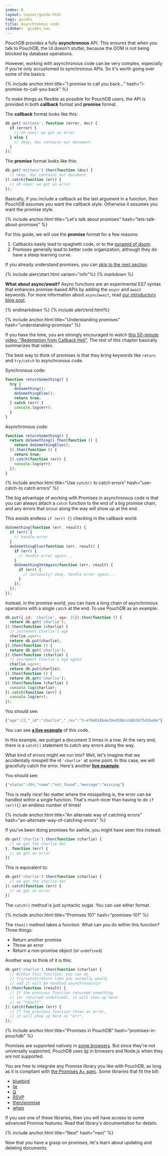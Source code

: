 ```yaml
---
index: 6
layout: layout/guide.html
tags: guides
title: Asynchronous code
sidebar:  guides_nav
---
```


PouchDB provides a fully **asynchronous** API. This ensures that when you talk to PouchDB, the UI doesn't stutter, because the DOM is not being blocked by database operations.

However, working with asynchronous code can be very complex, especially if you're only accustomed to synchronous APIs. So it's worth going over some of the basics.

{% include anchor.html title="I promise to call you back..." hash="i-promise-to-call-you-back" %}

To make things as flexible as possible for PouchDB users, the API is provided in both **callback** format and **promise** format.

The **callback** format looks like this:

```js
db.get('mittens', function (error, doc) {
  if (error) {
    // oh noes! we got an error
  } else {
    // okay, doc contains our document
  }
});
```

The **promise** format looks like this:

```js
db.get('mittens').then(function (doc) {
  // okay, doc contains our document
}).catch(function (err) {
  // oh noes! we got an error
});
```

Basically, if you include a callback as the last argument in a function, then PouchDB assumes you want the callback style. Otherwise it assumes you want the promise style.

{% include anchor.html title="Let's talk about promises" hash="lets-talk-about-promises" %}

For this guide, we will use the **promise** format for a few reasons:

1. Callbacks easily lead to spaghetti code, or to the [pyramid of doom](https://medium.com/@wavded/managing-node-js-callback-hell-1fe03ba8baf).
2. Promises generally lead to better code organization, although they do have a steep learning curve.

If you already understand promises, you can [skip to the next section](updating-deleting.html).

{% include alert/start.html variant="info"%}
{% markdown %}

**What about async/await?**  Async functions are an experimental ES7 syntax that enhances promise-based APIs by adding
the `async` and `await` keywords. For more information about `async`/`await`, read [our introductory blog post](http://pouchdb.com/2015/03/05/taming-the-async-beast-with-es7.html).

{% endmarkdown %}
{% include alert/end.html%}

{% include anchor.html title="Understanding promises" hash="understanding-promises" %}

If you have the time, you are strongly encouraged to watch [this 50-minute video: "Redemption from Callback Hell"](http://youtu.be/hf1T_AONQJU). The rest of this chapter basically summarizes that video.

The best way to think of promises is that they bring keywords like `return` and `try/catch` to asynchronous code.

Synchronous code:

```js
function returnSomething() {
  try {
    doSomething();
    doSomethingElse();
    return true;
  } catch (err) {
    console.log(err);
  }
}
```

Asynchronous code:

```js
function returnSomething() {
  return doSomething().then(function () {
    return doSomethingElse();
  }).then(function () {
    return true;
  }).catch(function (err) {
    console.log(err);
  });
}
```

{% include anchor.html title="Use `catch()` to catch errors" hash="use-catch-to catch errors" %}

The big advantage of working with Promises in asynchronous code is that you can always attach a `catch` function to the end of a big promise chain, and any errors that occur along the way will show up at the end.

This avoids endless `if (err) {}` checking in the callback world:

```js
doSomething(function (err, result) {
  if (err) {
    // handle error
  }
  doSomethingElse(function (err, result) {
    if (err) {
      // handle error again...
    }
    doSomethingYetAgain(function (err, result) {
      if (err) {
        // seriously? okay, handle error again...
      }
    });
  });
});
```

Instead, in the promise world, you can have a long chain of asynchronous operations with a single `catch` at the end. To use PouchDB as an example:

```js
db.put({_id: 'charlie', age: 21}).then(function () {
  return db.get('charlie');
}).then(function (charlie) {
  // increment Charlie's age
  charlie.age++;
  return db.put(charlie);
}).then(function () {
  return db.get('charlie');
}).then(function (charlie) {
  // increment Charlie's age again
  charlie.age++;
  return db.put(charlie);
}).then(function () {
  return db.get('charlie');
}).then(function (charlie) {
  console.log(charlie);
}).catch(function (err) {
  console.log(err);
});
```

You should see:

```js
{"age":23,"_id":"charlie","_rev":"3-e794618b4e39ed566cc68b56f5426e8e"}
```

You can see **[a live example](http://bl.ocks.org/nolanlawson/612f95cbbb69eaafc2d5)** of this code.

In this example, we put/get a document 3 times in a row. At the very end, there is a `catch()` statement to catch any errors along the way.

What kind of errors might we run into? Well, let's imagine that we accidentally misspell the id `'charlie'` at some point. In this case, we will gracefully catch the error.  Here's another **[live example](http://bl.ocks.org/nolanlawson/0f1c815cb5fe74cff5fc)**.

You should see:

```js
{"status":404,"name":"not_found","message":"missing"}
```

This is really nice! No matter where the misspelling is, the error can be handled within a single function. That's much nicer than having to do `if (err){}` an endless number of times!

{% include anchor.html title="An alternate way of catching errors" hash="an-alternate-way-of-catching-errors" %}

If you've been doing promises for awhile, you might have seen this instead:

```js
db.get('charlie').then(function (charlie) {
  // we got the charlie doc
}, function (err) {
  // we got an error
})
```

This is equivalent to:

```js
db.get('charlie').then(function (charlie) {
  // we got the charlie doc
}).catch(function (err) {
  // we got an error
})
```

The `catch()` method is just syntactic sugar. You can use either format.

{% include anchor.html title="Promises 101" hash="promises-101" %}

The `then()` method takes a function. What can you do within this function? Three things:

* Return another promise
* Throw an error
* Return a non-promise object (or `undefined`)

Another way to think of it is this:

```js
db.get('charlie').then(function (charlie) {
  // Within this function, you can do
  // try/catch/return like you normally would,
  // and it will be handled asynchronously!
}).then(function (result) {
  // If the previous function returned something
  // (or returned undefined), it will show up here
  // as "result".
}).catch(function (err) {
  // If the previous function threw an error,
  // it will show up here as "err".
});
```

{% include anchor.html title="Promises in PouchDB" hash="promises-in-pouchdb" %}

Promises are supported natively in [some browsers](http://caniuse.com/#feat=promises). But since they're not universally supported, PouchDB uses [lie](https://github.com/calvinmetcalf/lie) in browsers and Node.js when they are not supported.

You are free to integrate any Promise library you like with PouchDB, as long as it is compliant with [the Promises A+ spec](http://promisesaplus.com/). Some libraries that fit the bill:

<ul>
<li><a href="https://github.com/petkaantonov/bluebird">bluebird</a></li>
<li><a href="https://github.com/calvinmetcalf/lie">lie</a></li>
<li><a href="https://github.com/kriskowal/q">Q</a></li>
<li><a href="https://github.com/tildeio/rsvp.js">RSVP</a></li>
<li><a href="https://github.com/then/promise">then/promise</a></li>
<li><a href="https://github.com/cujojs/when">when</a></li>
</ul>

If you use one of these libraries, then you will have access to some advanced Promise features. Read that library's documentation for details.

{% include anchor.html title="Next" hash="next" %}

Now that you have a grasp on promises, let's learn about updating and deleting documents.
